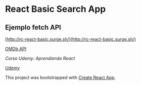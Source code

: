 # React Basic Search App
## Ejemplo fetch API

[http://rc-react-basic.surge.sh/](http://rc-react-basic.surge.sh/)

[OMDb API](http://www.omdbapi.com/)

*Curso Udemy: Aprendiendo React*

*[Udemy](https://www.udemy.com/aprendiendo-react/)*


This project was bootstrapped with [Create React App](https://github.com/facebook/create-react-app).

